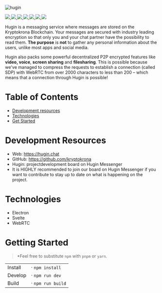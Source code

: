 ![hugin](https://user-images.githubusercontent.com/36674091/113739971-d2a04100-96ef-11eb-8f4e-ef8fed5949d7.png)

<p>
<a href="https://chat.kryptokrona.se">
    <img src="https://img.shields.io/discord/562673808582901793?label=Discord&logo=Discord&logoColor=white&style=flat">
</a>
<a href="https://github.com/kryptokrona/hugin-svelte/issues">
    <img src="https://img.shields.io/github/issues/kryptokrona/hugin-svelte">
</a>
<a href="https://github.com/kryptokrona/hugin-svelte/pulls">
    <img src="https://img.shields.io/github/issues-pr/kryptokrona/hugin-svelte">
</a>
<a href="https://github.com/kryptokrona/hugin-svelte/commits/main">
    <img src="https://img.shields.io/github/commit-activity/m/kryptokrona/hugin-svelte">
</a>
<a href="https://github.com/kryptokrona/hugin-svelte/graphs/contributors">
    <img src="https://img.shields.io/github/contributors/kryptokrona/hugin-cache">
</a>
<a href="https://github.com/kryptokrona/hugin-svelte/blob/main/LICENSE">
    <img src="https://img.shields.io/github/license/kryptokrona/hugin-svelte">
</a>
<a href="https://twitter.com/kryptokrona">
    <img src="https://img.shields.io/twitter/follow/kryptokrona">
</a>
</p>

Hugin is a messaging service where messages are stored on the Kryptokrona Blockchain. Your messages are secured with industry leading encryption so that only you and your chat partner have the possibility to read them. **The purpose** is **not** to gather any personal information about the users, unlike most apps and social media.

Hugin also packs some powerful decentralized P2P encrypted features like **video, voice**, **screen sharing** and **filesharing**. This is possible because we've managed to compress the requests to establish a connection (called SDP) with WebRTC from over 2000 characters to less than 200 – which means that a connection through Hugin is possible!

# Table of Contents

- [Development resources](#development-resources)
- [Technologies](#technologies)
- [Get Started](#getting-started)

# Development Resources

- Web: https://hugin.chat
- GitHub: https://github.com/kryptokrona
- Hugin: projectdevelopment board on Hugin Messenger
- It is HIGHLY recommended to join our board on Hugin Messenger if you want to contribute to stay up to date on what is happening on the project.

# Technologies

- Electron
- Svelte
- WebRTC

# Getting Started
> *Feel free to substitute `npm` with `pnpm` or `yarn`.

|         |                                             |
| ------- | ------------------------------------------- |
| Install | · `npm install`                             |
| Develop | · `npm run dev`                             |
| Build   | · `npm run build`                           |

